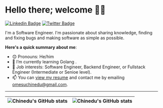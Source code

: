 # Hello there; welcome 👋🏾

 [![Linkedin Badge](https://img.shields.io/badge/-omesuchinedu-blue?style=for-the-badge&logo=Linkedin&logoColor=white&link=https://www.linkedin.com/in/iambolajiayo)](https://www.linkedin.com/in/omesupaul) [![Twitter Badge](https://img.shields.io/badge/-@_sarge97-1ca0f1?style=for-the-badge&logo=twitter&logoColor=white&link=https://twitter.com/_sarge97)](https://twitter.com/_sarge97)

I'm a Software Engineer. I'm passionate about sharing knowledge, finding and fixing bugs and making software as simple as possible. 

**Here's a quick summary about me**:

- 😊 Pronouns: He/him
- 🌱 I’m currently learning Golang .
- 💼 Job interests: Software Engineer, Backend Engineer, or Fullstack Engineer (Intermediate or Senioe level).
- 📫 You can [view my resume](#) and contact me by emailing omesuchinedu@gmail.com.

---

| <img align="center" src="https://github-readme-stats.vercel.app/api?username=sirg97&show_icons=true&include_all_commits=true&hide_border=true" alt="Chinedu's GitHub stats" /> | <img align="center" src="https://github-readme-stats.vercel.app/api/top-langs/?username=sirg97&langs_count=8&layout=compact&hide_border=true" alt="Chinedu's GitHub stats" /> |
| ------------- | ------------- |
